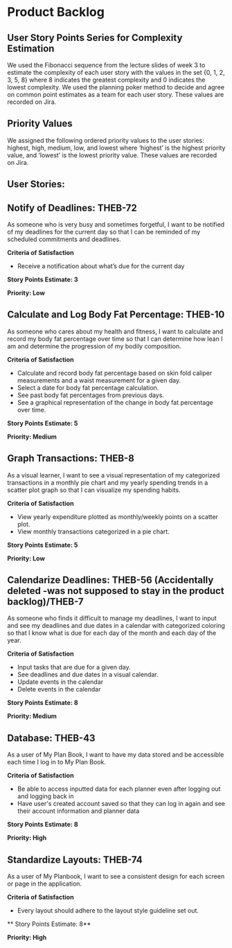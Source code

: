 # Product Backlog

## User Story Points Series for Complexity Estimation
We used the Fibonacci sequence from the lecture slides of week 3 to estimate the complexity of each user story with the values in the set {0, 1, 2, 3, 5, 8} where 8 indicates the greatest complexity and 0 indicates the lowest complexity. We used the planning poker method to decide and agree on common point estimates as a team for each user story. These values are recorded on Jira.

## Priority Values
We assigned the following ordered priority values to the user stories: highest, high, medium, low, and lowest where ‘highest’ is the highest priority value, and ‘lowest’ is the lowest priority value. These values are recorded on Jira.

## User Stories:

## Notify of Deadlines: THEB-72
As someone who is very busy and sometimes forgetful, I want to be notified of my deadlines for the current day so that I can be reminded of my scheduled commitments and deadlines.

**Criteria of Satisfaction**
- Receive a notification about what’s due for the current day

**Story Points Estimate: 3**

**Priority: Low**

## Calculate and Log Body Fat Percentage: THEB-10
As someone who cares about my health and fitness, I want to calculate and record my body fat percentage over time so that I can determine how lean I am and determine the progression of my bodily composition.

**Criteria of Satisfaction**
- Calculate and record body fat percentage based on skin fold caliper measurements and a waist measurement for a given day.
- Select a date for body fat percentage calculation.
- See past body fat percentages from previous days.
- See a graphical representation of the change in body fat percentage over time.

**Story Points Estimate: 5**

**Priority: Medium**

## Graph Transactions: THEB-8
As a visual learner, I want to see a visual representation of my categorized transactions in a monthly pie chart and my yearly spending trends in a scatter plot graph so that I can visualize my spending habits.

**Criteria of Satisfaction**
- View yearly expenditure plotted as monthly/weekly points on a scatter plot.
- View monthly transactions categorized in a pie chart.

**Story Points Estimate: 5**

**Priority: Low**

## Calendarize Deadlines: THEB-56 (Accidentally deleted -was not supposed to stay in the product backlog)/THEB-7
As someone who finds it difficult to manage my deadlines, I want to input and see my deadlines and due dates in a calendar with categorized coloring so that I know what is due for each day of the month and each day of the year.

**Criteria of Satisfaction**
- Input tasks that are due for a given day.
- See deadlines and due dates in a visual calendar.
- Update events in the calendar
- Delete events in the calendar

**Story Points Estimate: 8**

**Priority: Medium**

## Database: THEB-43
As a user of My Plan Book, I want to have my data stored and be accessible each time I log in to My Plan Book.

**Criteria of Satisfaction**
- Be able to access inputted data for each planner even after logging out and logging back in
- Have user's created account saved so that they can log in again and see their account information and planner data

**Story Points Estimate: 8**

**Priority: High**

## Standardize Layouts: THEB-74
As a user of My Planbook, I want to see a consistent design for each screen or page in the application.

**Criteria of Satisfaction**
- Every layout should adhere to the layout style guideline set out.

** Story Points Estimate: 8**

**Priority: High**